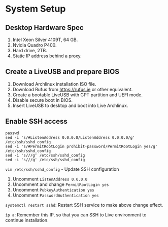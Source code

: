 # System Setup
## Desktop Hardware Spec
1. Intel Xeon Silver 4109T, 64 GB.
2. Nvidia Quadro P400.
3. Hard drive, 2TB.
4. Static IP address behind a proxy.

## Create a LiveUSB and prepare BIOS
1. Download Archlinux installation ISO file.
2. Download Rufus from https://rufus.ie or other equivalent.
3. Create a bootable LiveUSB with GPT partition and UEFI mode.
4. Disable secure boot in BIOS.
5. Insert LiveUSB to desktop and boot into Live Archlinux.

## Enable SSH access
```
passwd
sed -i 's/#ListenAddress 0.0.0.0/ListenAddress 0.0.0.0/g' /etc/ssh/sshd_config
sed -i 's/#PermitRootLogin prohibit-password/PermitRootLogin yes/g' /etc/ssh/sshd_config
sed -i 's///g' /etc/ssh/sshd_config
sed -i 's///g' /etc/ssh/sshd_config
```

`vim /etc/ssh/sshd_config` - Update SSH configuration 

1. Uncomment `ListenAddress 0.0.0.0`  
2. Uncomment and change `PermitRootLogin yes`
3. Uncomment `PubkeyAuthentication yes`
4. Uncomment `PasswordAuthentication yes`

`systemctl restart sshd`: Restart SSH service to make above change effect.

`ip a`: Remember this IP, so that you can SSH to Live environment to continue installation.
